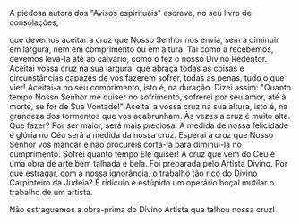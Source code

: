 
A piedosa autora dos "Avisos espirituais" escreve, no seu livro de consolações,

que devemos aceitar a cruz que Nosso Senhor nos envia, sem a diminuir em largura, nem em comprimento ou em altura. Tal como a recebemos, devemos levá-la até ao calvário, como o fez o nosso Divino Redentor. Aceitai vossa cruz na sua largura, que abraça todas as coisas e circunstâncias capazes de vos fazerem sofrer, todas as penas, tudo o que vier! Aceitai-a no seu comprimento, isto é, na duração. Dizei assim: "Quanto tempo Nosso Senhor me quiser no sofrimento, sofrerei por seu amor, até à morte, se for de Sua Vontade!" Aceitai a vossa cruz na sua altura, isto é, na grandeza dos tormentos que vos acabrunham. Às vezes a cruz é muito alta. Que fazer? Por ser maior, será mais preciosa. A medida de nossa felicidade e glória no Céu será a medida da nossa cruz. Esperai a cruz que Nosso Senhor vos mandar e não procureis cortá-la para diminuí-la no cumprimento. Sofrei quanto tempo Ele quiser! A cruz que vem do Céu é uma obra de arte bem talhada e bela. Foi preparada pelo Artista Divino. Por que estragar, com a nossa ignorância, o trabalho tão rico do Divino Carpinteiro da Judeia? É ridículo e estúpido um operário boçal mutilar o trabalho de um artista.

Não estraguemos a obra-prima do Divino Artista que talhou nossa cruz!

